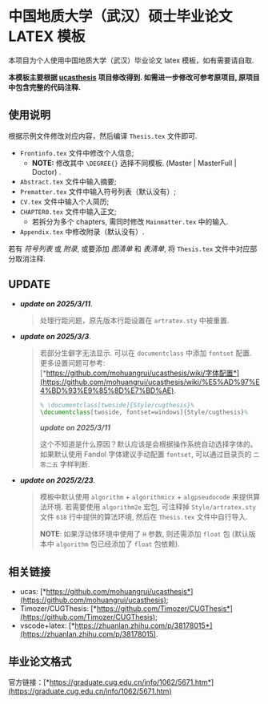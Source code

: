 # 中国地质大学（武汉）硕士毕业论文 LATEX 模板

本项目为个人使用中国地质大学（武汉）毕业论文 latex 模板，如有需要请自取.

**本模板主要根据 [ucasthesis](https://github.com/mohuangrui/ucasthesis) 项目修改得到. 如需进一步修改可参考原项目, 原项目中包含完整的代码注释.**

## 使用说明

根据示例文件修改对应内容，然后编译 `Thesis.tex` 文件即可.

- `Frontinfo.tex` 文件中修改个人信息;
  - **NOTE:** 修改其中 `\DEGREE{}` 选择不同模板. (Master | MasterFull | Doctor) .
- `Abstract.tex` 文件中输入摘要;
- `Prematter.tex` 文件中输入符号列表（默认没有）;
- `CV.tex` 文件中输入个人简历;
- `CHAPTER0.tex` 文件中输入正文;
  - 若拆分为多个 chapters, 需同时修改 `Mainmatter.tex` 中的输入.
- `Appendix.tex` 中修改附录（默认没有）.  
  
若有 *符号列表* 或 *附录*, 或要添加 *图清单* 和 *表清单*, 将 `Thesis.tex` 文件中对应部分取消注释.

## UPDATE

- ***update on 2025/3/11***.
  > 处理行距问题，原先版本行距设置在 `artratex.sty` 中被重置.

- ***update on 2025/3/3***.
  > 若部分生僻字无法显示. 可以在 `documentclass` 中添加 `fontset` 配置.
  > 更多设置问题可参考: [*https://github.com/mohuangrui/ucasthesis/wiki/字体配置*](https://github.com/mohuangrui/ucasthesis/wiki/%E5%AD%97%E4%BD%93%E9%85%8D%E7%BD%AE).  
  >
  > ```latex
  > % \documentclass[twoside]{Style/cugthesis}%
  > \documentclass[twoside, fontset=windows]{Style/cugthesis}%
  > ```
  > 
  > ***update on 2025/3/11***
  >
  > 这个不知道是什么原因？默认应该是会根据操作系统自动选择字体的。如果默认使用 Fandol 字体建议手动配置 `fontset`, 可以通过目录页的 `二零二五` 字样判断.

- ***update on 2025/2/23***.
  > 模板中默认使用 `algorithm` + `algorithmicx` + `algpseudocode` 来提供算法环境. 若需要使用 `algorithm2e` 宏包, 可注释掉 `Style/artratex.sty` 文件 `618` 行中提供的算法环境, 然后在 `Thesis.tex` 文件中自行导入.
  >
  > **NOTE**: 如果浮动体环境中使用了 `H` 参数, 则还需添加 `float` 包 (默认版本中 `algorithm` 包已经添加了 `float` 包依赖).

## 相关链接

- ucas: [*https://github.com/mohuangrui/ucasthesis*](https://github.com/mohuangrui/ucasthesis);
- Timozer/CUGThesis: [*https://github.com/Timozer/CUGThesis*](https://github.com/Timozer/CUGThesis);
- vscode+latex: [*https://zhuanlan.zhihu.com/p/38178015*](https://zhuanlan.zhihu.com/p/38178015).

## 毕业论文格式

官方链接：[*https://graduate.cug.edu.cn/info/1062/5671.htm*](https://graduate.cug.edu.cn/info/1062/5671.htm)
